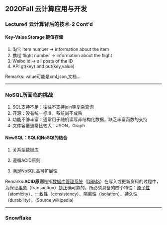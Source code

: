 ## 2020Fall 云计算应用与开发 

### Lecture4 云计算背后的技术-2 Cont'd

#### Key-Value Storage 键值存储

1. 淘宝 item number $\rightarrow$ information about the item
2. 携程 flight number $\rightarrow$ information about the flight
3. Weibo id $\rightarrow$ all posts of the ID
4. API:gt(key) and put(key,value)

Remarks: value可能是xml,json,文档...

------

### NoSQL所面临的挑战

1. SQL支持不足：往往不支持join等复杂查询
2. 开源：没有统一标准，系统尚不成熟
3. 功能不够丰富：通常用于随机读写非结构化数据，缺乏丰富函数的支持
4. 文件容量通常比较大：JSON，Graph

#### NewSQL：SQL和NoSQl的结合

1. 关系型数据库

2. 遵循ACID原则

3. 满足NoSQL高可扩展性

Remarks:**ACID原则**是指[数据库管理系统](https://zh.wikipedia.org/wiki/数据库管理系统)（[DBMS](https://zh.wikipedia.org/wiki/DBMS)）在写入或更新资料的过程中，为保证[事务](https://zh.wikipedia.org/wiki/数据库事务)（transaction）是正确可靠的，所必须具备的四个特性：[原子性](https://zh.wikipedia.org/w/index.php?title=原子性&action=edit&redlink=1)（atomicity）、[一致性](https://zh.wikipedia.org/wiki/一致性_(数据库))（consistency）、[隔离性](https://zh.wikipedia.org/wiki/隔離性)（isolation）、[持久性](https://zh.wikipedia.org/w/index.php?title=持久性&action=edit&redlink=1)（durability）。(Source:wikipedia)

------

### Snowflake

